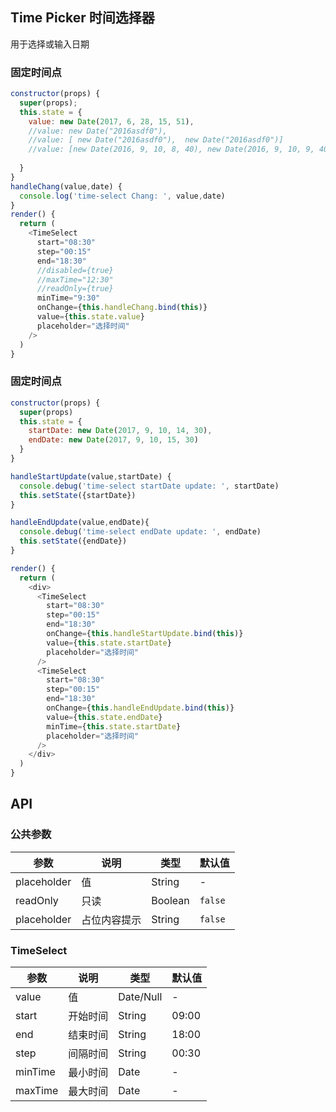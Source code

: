 ## Time Picker 时间选择器

用于选择或输入日期

### 固定时间点

<!--DemoStart--> 
```js
constructor(props) {
  super(props);
  this.state = {
    value: new Date(2017, 6, 28, 15, 51),
    //value: new Date("2016asdf0"),
    //value: [ new Date("2016asdf0"),  new Date("2016asdf0")]
    //value: [new Date(2016, 9, 10, 8, 40), new Date(2016, 9, 10, 9, 40)]
 
  }
}
handleChang(value,date) {
  console.log('time-select Chang: ', value,date)
}
render() {
  return (
    <TimeSelect
      start="08:30"
      step="00:15"
      end="18:30"
      //disabled={true}
      //maxTime="12:30"
      //readOnly={true}
      minTime="9:30"
      onChange={this.handleChang.bind(this)}
      value={this.state.value}
      placeholder="选择时间"
    />
  )
}
```
<!--End-->

### 固定时间点

<!--DemoStart--> 
```js
constructor(props) {
  super(props)
  this.state = {
    startDate: new Date(2017, 9, 10, 14, 30),
    endDate: new Date(2017, 9, 10, 15, 30)
  }
}

handleStartUpdate(value,startDate) {
  console.debug('time-select startDate update: ', startDate)
  this.setState({startDate})
}

handleEndUpdate(value,endDate){
  console.debug('time-select endDate update: ', endDate)
  this.setState({endDate})
}

render() {
  return (
    <div>
      <TimeSelect
        start="08:30"
        step="00:15"
        end="18:30"
        onChange={this.handleStartUpdate.bind(this)}
        value={this.state.startDate}
        placeholder="选择时间"
      />
      <TimeSelect
        start="08:30"
        step="00:15"
        end="18:30"
        onChange={this.handleEndUpdate.bind(this)}
        value={this.state.endDate}
        minTime={this.state.startDate}
        placeholder="选择时间"
      />
    </div>
  )
}
```
<!--End-->


## API

### 公共参数 

| 参数      | 说明    | 类型      |  默认值   |
|--------- |-------- |---------- |-------- |
| placeholder | 值 | String | - |
| readOnly | 只读 | Boolean | `false` |
| placeholder | 占位内容提示 | String | `false` |

### TimeSelect 

| 参数      | 说明    | 类型      |  默认值   |
|--------- |-------- |---------- |-------- |
| value | 值 | Date/Null | - |
| start | 开始时间 | String | 09:00 |
| end | 结束时间 | String | 18:00 |
| step | 间隔时间 | String | 00:30 |
| minTime | 最小时间 | Date | - |
| maxTime | 最大时间 | Date | - |